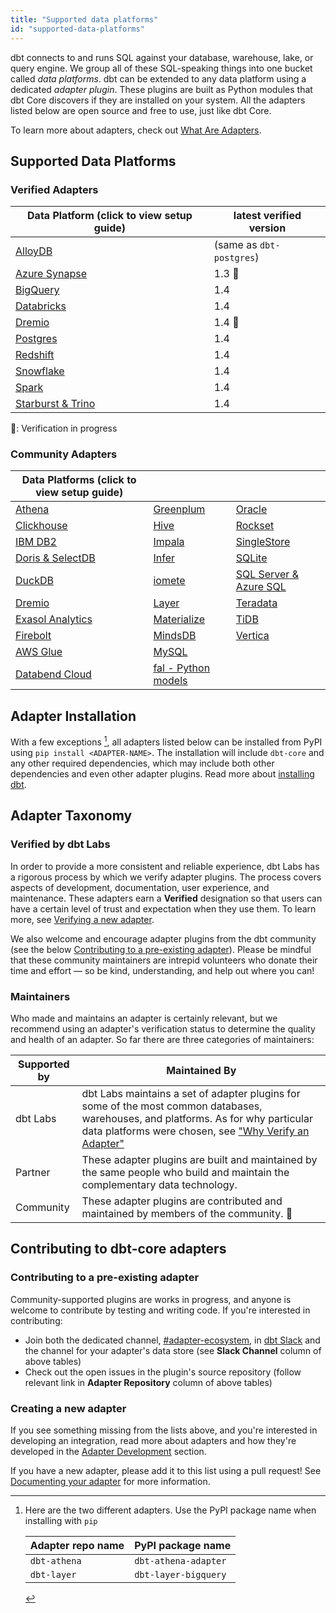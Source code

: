 ```yaml
---
title: "Supported data platforms"
id: "supported-data-platforms"
---
```


dbt connects to and runs SQL against your database, warehouse, lake, or query engine. We group all of these SQL-speaking things into one bucket called _data platforms_. dbt can be extended to any data platform using a dedicated _adapter plugin_. These plugins are built as Python modules that dbt Core discovers if they are installed on your system. All the adapters listed below are open source and free to use, just like dbt Core.

To learn more about adapters, check out [What Are Adapters](/guides/dbt-ecosystem/adapter-development/1-what-are-adapters).

## Supported Data Platforms

### Verified Adapters

| Data Platform (click to view setup guide) | latest verified version  |
| ----------------------------------------- | ------------------------ |
| [AlloyDB](/reference/warehouse-setups/alloydb-setup)                  | (same as `dbt-postgres`) |
| [Azure Synapse](/reference/warehouse-setups/azuresynapse-setup)       | 1.3 :construction:     |
| [BigQuery](/reference/warehouse-setups/bigquery-setup)                | 1.4                    |
| [Databricks](/reference/warehouse-setups/databricks-setup)            | 1.4                    |
| [Dremio](/reference/warehouse-setups/dremio-setup)                    | 1.4 :construction:     |
| [Postgres](/reference/warehouse-setups/postgres-setup)                | 1.4                    |
| [Redshift](/reference/warehouse-setups/redshift-setup)                | 1.4                    |
| [Snowflake](/reference/warehouse-setups/snowflake-setup)              | 1.4                    |
| [Spark](/reference/warehouse-setups/spark-setup)                      | 1.4                    |
| [Starburst & Trino](/reference/warehouse-setups/trino-setup)          | 1.4                    |
:construction:: Verification in progress

### Community Adapters

| Data Platforms (click to view setup guide) |                                  |                                      |
|--------------------------------------------|----------------------------------|--------------------------------------|
| [Athena](/reference/warehouse-setups/athena-setup)                     | [Greenplum](/reference/warehouse-setups/greenplum-setup)     | [Oracle](/reference/warehouse-setups/oracle-setup)               |
| [Clickhouse](/reference/warehouse-setups/clickhouse-setup)             | [Hive](/reference/warehouse-setups/hive-setup)               | [Rockset](/reference/warehouse-setups/rockset-setup)             |
| [IBM DB2](/reference/warehouse-setups/ibmdb2-setup)                    | [Impala](/reference/warehouse-setups/impala-setup)           | [SingleStore](/reference/warehouse-setups/singlestore-setup)     |
| [Doris & SelectDB](/reference/warehouse-setups/doris-setup)            | [Infer](/reference/warehouse-setups/infer-setup)             | [SQLite](/reference/warehouse-setups/sqlite-setup)               |
| [DuckDB](/reference/warehouse-setups/duckdb-setup)                     | [iomete](/reference/warehouse-setups/iomete-setup)           | [SQL Server & Azure SQL](/reference/warehouse-setups/mssql-setup) |
| [Dremio](/reference/warehouse-setups/dremio-setup)                     | [Layer](/reference/warehouse-setups/layer-setup)             | [Teradata](/reference/warehouse-setups/teradata-setup)           |
| [Exasol Analytics](/reference/warehouse-setups/exasol-setup)           | [Materialize](/reference/warehouse-setups/materialize-setup) | [TiDB](/reference/warehouse-setups/tidb-setup)                   |
| [Firebolt](/reference/warehouse-setups/firebolt-setup)                 | [MindsDB](/reference/warehouse-setups/mindsdb-setup)         | [Vertica](/reference/warehouse-setups/vertica-setup)             |
| [AWS Glue](/reference/warehouse-setups/glue-setup)                     | [MySQL](/reference/warehouse-setups/mysql-setup)             |                                      |
| [Databend Cloud](/reference/warehouse-setups/databend-setup)           | [fal - Python models](/reference/warehouse-setups/fal-setup) |                                      |

## Adapter Installation

With a few exceptions [^1], all adapters listed below can be installed from PyPI using `pip install <ADAPTER-NAME>`. The installation will include `dbt-core` and any other required dependencies, which may include both other dependencies and even other adapter plugins. Read more about [installing dbt](/docs/core/installation).

## Adapter Taxonomy

### Verified by dbt Labs

In order to provide a more consistent and reliable experience, dbt Labs has a rigorous process by which we verify adapter plugins. The process covers aspects of development, documentation, user experience, and maintenance. These adapters earn a **Verified** designation so that users can have a certain level of trust and expectation when they use them. To learn more, see [Verifying a new adapter](/guides/dbt-ecosystem/adapter-development/7-verifying-a-new-adapter).

We also welcome and encourage adapter plugins from the dbt community (see the below [Contributing to a pre-existing adapter](#contributing-to-a-pre-existing-adapter)). Please be mindful that these community maintainers are intrepid volunteers who donate their time and effort &mdash; so be kind, understanding, and help out where you can!

### Maintainers

Who made and maintains an adapter is certainly relevant, but we recommend using an adapter's verification status to determine the quality and health of an adapter. So far there are three categories of maintainers:

| Supported by | Maintained By                                                                                                                                                                                                                                  |
| ------------ | ---------------------------------------------------------------------------------------------------------------------------------------------------------------------------------------------------------------------------------------------- |
| dbt Labs     | dbt Labs maintains a set of adapter plugins for some of the most common databases, warehouses, and platforms. As for why particular data platforms were chosen, see ["Why Verify an Adapter"](/guides/dbt-ecosystem/adapter-development/7-verifying-a-new-adapter#why-verify-an-adapter) |
| Partner      | These adapter plugins are built and maintained by the same people who build and maintain the complementary data technology.                                                                                                                    |
| Community    | These adapter plugins are contributed and maintained by members of the community. 🌱                                                                                                                                                          |

## Contributing to dbt-core adapters

### Contributing to a pre-existing adapter

Community-supported plugins are works in progress, and anyone is welcome to contribute by testing and writing code. If you're interested in contributing:

- Join both the dedicated channel, [#adapter-ecosystem](https://getdbt.slack.com/archives/C030A0UF5LM), in [dbt Slack](https://community.getdbt.com/) and the channel for your adapter's data store (see **Slack Channel** column of above tables)
- Check out the open issues in the plugin's source repository (follow relevant link in **Adapter Repository** column of above tables)

### Creating a new adapter

If you see something missing from the lists above, and you're interested in developing an integration, read more about adapters and how they're developed in the  [Adapter Development](/guides/dbt-ecosystem/adapter-development/1-what-are-adapters) section.

If you have a new adapter, please add it to this list using a pull request! See [Documenting your adapter](/guides/dbt-ecosystem/adapter-development/5-documenting-a-new-adapter) for more information.

[^1]: Here are the two different adapters. Use the PyPI package name when installing with `pip`

    | Adapter repo name | PyPI package name    |
    | ----------------- | -------------------- |
    | `dbt-athena`      | `dbt-athena-adapter` |
    | `dbt-layer`       | `dbt-layer-bigquery` |

